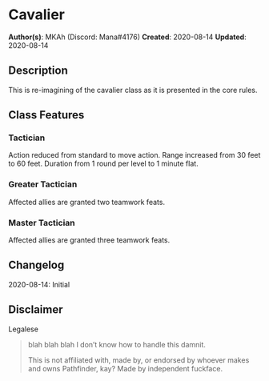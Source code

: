 # Cavalier

**Author(s)**: MKAh (Discord: Mana#4176)
**Created**: 2020-08-14
**Updated**: 2020-08-14

## Description

This is re-imagining of the cavalier class as it is presented in the core rules.

## Class Features

### Tactician

Action reduced from standard to move action.
Range increased from 30 feet to 60 feet.
Duration from 1 round per level to 1 minute flat.

### Greater Tactician

Affected allies are granted two teamwork feats.

### Master Tactician

Affected allies are granted three teamwork feats.

## Changelog

2020-08-14: Initial

## Disclaimer

Legalese

> blah blah blah I don’t know how to handle this damnit.
>
> This is not affiliated with, made by, or endorsed by whoever makes and owns Pathfinder, kay? Made by independent fuckface.